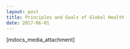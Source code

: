 ```yaml
---
layout: post
title: Principles and Goals of Global Health
date: 2017-06-01
---
```


[mdocs_media_attachment]